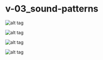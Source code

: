 # v-03_sound-patterns


![alt tag](https://github.com/lucaderosso/v-03_sound-patterns/blob/master/exports/hires/HIRES_188_313_84_Rihanna%20Kanye%20West%20Paul%20McCartney%20-%20four-five%20second%20.mp3.jpg)

![alt tag](https://github.com/lucaderosso/v-03_sound-patterns/blob/master/exports/hires/HIRES_238_436_55_Domenico%20Modugno%20-%20Vecchio%20Frak.mp3.jpg)

![alt tag](https://github.com/lucaderosso/v-03_sound-patterns/blob/master/exports/hires/HIRES_376_846_23_The%20Chemical%20Brothers-It%20Began%20In%20Afrika.mp3.jpg)

![alt tag](https://github.com/lucaderosso/v-03_sound-patterns/blob/master/ldr-03_sound-patterns.png)
